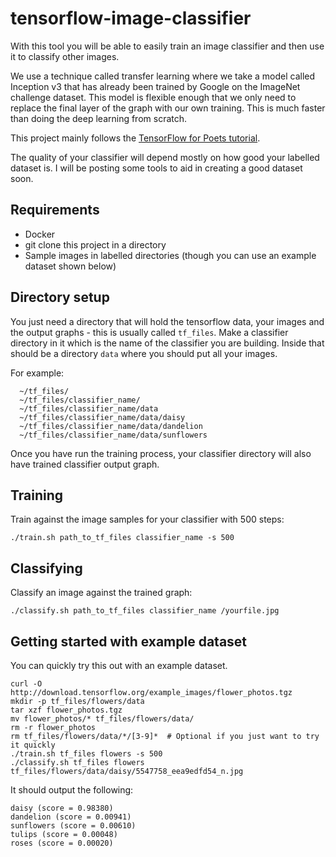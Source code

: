 # tensorflow-image-classifier

With this tool you will be able to easily train an image classifier and then use it to classify other images.

We use a technique called transfer learning where we take a model called Inception v3 that has already been trained by Google on the ImageNet challenge dataset. This model is flexible enough that we only need to replace the final layer of the graph with our own training. This is much faster than doing the deep learning from scratch.

This project mainly follows the [TensorFlow for Poets tutorial](https://codelabs.developers.google.com/codelabs/tensorflow-for-poets/index.html).

The quality of your classifier will depend mostly on how good your labelled dataset is. I will be posting some tools to aid in creating a good dataset soon.


## Requirements

* Docker
* git clone this project in a directory
* Sample images in labelled directories (though you can use an example dataset shown below)


## Directory setup

You just need a directory that will hold the tensorflow data, your images and the output graphs - this is usually called `tf_files`. Make a classifier directory in it which is the name of the classifier you are building. Inside that should be a directory `data` where you should put all your images.

For example:
```
  ~/tf_files/
  ~/tf_files/classifier_name/
  ~/tf_files/classifier_name/data
  ~/tf_files/classifier_name/data/daisy
  ~/tf_files/classifier_name/data/dandelion
  ~/tf_files/classifier_name/data/sunflowers
```
Once you have run the training process, your classifier directory will also have trained classifier output graph.


## Training

Train against the image samples for your classifier with 500 steps:
```
./train.sh path_to_tf_files classifier_name -s 500
```


## Classifying

Classify an image against the trained graph:
```
./classify.sh path_to_tf_files classifier_name /yourfile.jpg
```


## Getting started with example dataset

You can quickly try this out with an example dataset.
```
curl -O http://download.tensorflow.org/example_images/flower_photos.tgz
mkdir -p tf_files/flowers/data
tar xzf flower_photos.tgz
mv flower_photos/* tf_files/flowers/data/
rm -r flower_photos
rm tf_files/flowers/data/*/[3-9]*  # Optional if you just want to try it quickly
./train.sh tf_files flowers -s 500
./classify.sh tf_files flowers tf_files/flowers/data/daisy/5547758_eea9edfd54_n.jpg
```

It should output the following:
```
daisy (score = 0.98380)
dandelion (score = 0.00941)
sunflowers (score = 0.00610)
tulips (score = 0.00048)
roses (score = 0.00020)
```
